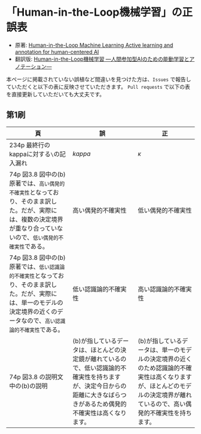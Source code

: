# 「Human-in-the-Loop機械学習」の正誤表

- 原著: [Human-in-the-Loop Machine Learning Active learning and annotation for human-centered AI](https://www.manning.com/books/human-in-the-loop-machine-learning)
- 翻訳版: [Human-in-the-Loop機械学習 ―人間参加型AIのための能動学習とアノテーション―](https://www.kyoritsu-pub.co.jp/book/b10039888.html)

本ページに掲載されていない誤植など間違いを見つけた方は、`Issues` で報告していただくと以下の表に反映させていただきます。
`Pull requests` で以下の表を直接更新していただいても大丈夫です。

## 第1刷

| 頁 | 誤  | 正  | 
| ---- | --- | --- | 
| 234p 最終行のkappaに対する`\`の記入漏れ     | $kappa$    |  $\kappa$   | 
| 74p 図3.8 図中の(b) 原著では、`高い偶発的不確実性`となっており、そのまま訳した。だが、実際には、複数の決定境界が重なり合っていないので、`低い偶発的不確実性`である。  | 高い偶発的不確実性    |  低い偶発的不確実性   | 
| 74p 図3.8 図中の(b) 原著では、`低い認識論的不確実性`となっており、そのまま訳した。だが、実際には、単一のモデルの決定境界の近くのデータなので、`高い認識論的不確実性`である。  | 低い認識論的不確実性    |  高い認識論的不確実性   | 
| 74p 図3.8 の説明文中の(b)の説明  | (b)が指しているデータは、ほとんどの決定鏡が離れているので、低い認識論的不確実性を持ちますが、決定今日からの距離に大きなばらつきがあるため偶発的不確実性は高くなります。 |  (b)が指しているデータは、単一のモデルの決定境界の近くのため認識論的不確実性は高くなりますが、ほとんどのモデルの決定境界が離れているので、高い偶発的不確実性を持ちます。 | 
